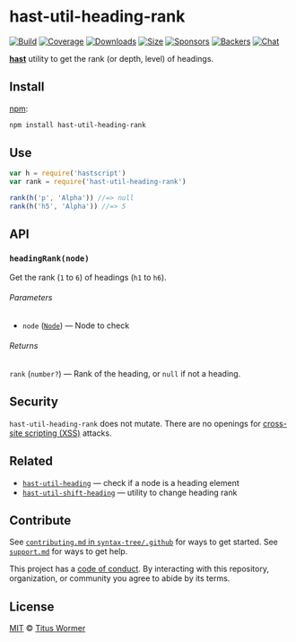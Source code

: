 # hast-util-heading-rank

[![Build][build-badge]][build]
[![Coverage][coverage-badge]][coverage]
[![Downloads][downloads-badge]][downloads]
[![Size][size-badge]][size]
[![Sponsors][sponsors-badge]][collective]
[![Backers][backers-badge]][collective]
[![Chat][chat-badge]][chat]

[**hast**][hast] utility to get the rank (or depth, level) of headings.

## Install

[npm][]:

```sh
npm install hast-util-heading-rank
```

## Use

```js
var h = require('hastscript')
var rank = require('hast-util-heading-rank')

rank(h('p', 'Alpha')) //=> null
rank(h('h5', 'Alpha')) //=> 5
```

## API

### `headingRank(node)`

Get the rank (`1` to `6`) of headings (`h1` to `h6`).

###### Parameters

*   `node` ([`Node`][node]) — Node to check

###### Returns

`rank` (`number?`) — Rank of the heading, or `null` if not a heading.

## Security

`hast-util-heading-rank` does not mutate.
There are no openings for [cross-site scripting (XSS)][xss] attacks.

## Related

*   [`hast-util-heading`](https://github.com/syntax-tree/hast-util-heading)
    — check if a node is a heading element
*   [`hast-util-shift-heading`](https://github.com/syntax-tree/hast-util-heading)
    — utility to change heading rank

## Contribute

See [`contributing.md` in `syntax-tree/.github`][contributing] for ways to get
started.
See [`support.md`][support] for ways to get help.

This project has a [code of conduct][coc].
By interacting with this repository, organization, or community you agree to
abide by its terms.

## License

[MIT][license] © [Titus Wormer][author]

<!-- Definition -->

[build-badge]: https://img.shields.io/travis/syntax-tree/hast-util-heading-rank.svg

[build]: https://travis-ci.org/syntax-tree/hast-util-heading-rank

[coverage-badge]: https://img.shields.io/codecov/c/github/syntax-tree/hast-util-heading-rank.svg

[coverage]: https://codecov.io/github/syntax-tree/hast-util-heading-rank

[downloads-badge]: https://img.shields.io/npm/dm/hast-util-heading-rank.svg

[downloads]: https://www.npmjs.com/package/hast-util-heading-rank

[size-badge]: https://img.shields.io/bundlephobia/minzip/hast-util-heading-rank.svg

[size]: https://bundlephobia.com/result?p=hast-util-heading-rank

[sponsors-badge]: https://opencollective.com/unified/sponsors/badge.svg

[backers-badge]: https://opencollective.com/unified/backers/badge.svg

[collective]: https://opencollective.com/unified

[chat-badge]: https://img.shields.io/badge/chat-spectrum-7b16ff.svg

[chat]: https://spectrum.chat/unified/syntax-tree

[npm]: https://docs.npmjs.com/cli/install

[license]: license

[author]: https://wooorm.com

[contributing]: https://github.com/syntax-tree/.github/blob/HEAD/contributing.md

[support]: https://github.com/syntax-tree/.github/blob/HEAD/support.md

[coc]: https://github.com/syntax-tree/.github/blob/HEAD/code-of-conduct.md

[hast]: https://github.com/syntax-tree/hast

[node]: https://github.com/syntax-tree/hast#nodes

[xss]: https://en.wikipedia.org/wiki/Cross-site_scripting
